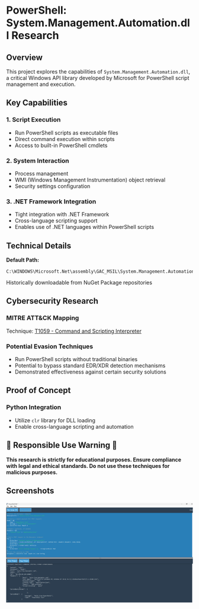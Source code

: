 # PowerShell: System.Management.Automation.dll Research

## Overview
This project explores the capabilities of `System.Management.Automation.dll`, a critical Windows API library developed by Microsoft for PowerShell script management and execution.

## Key Capabilities

### 1. Script Execution
- Run PowerShell scripts as executable files
- Direct command execution within scripts
- Access to built-in PowerShell cmdlets

### 2. System Interaction
- Process management
- WMI (Windows Management Instrumentation) object retrieval
- Security settings configuration

### 3. .NET Framework Integration
- Tight integration with .NET Framework
- Cross-language scripting support
- Enables use of .NET languages within PowerShell scripts

## Technical Details
**Default Path:**
```
C:\WINDOWS\Microsoft.Net\assembly\GAC_MSIL\System.Management.Automation\v4.0_3.0.0.0__31bf3856ad364e35\System.Management.Automation.dll
```
Historically downloadable from NuGet Package repositories

## Cybersecurity Research

### MITRE ATT&CK Mapping
Technique: [T1059 - Command and Scripting Interpreter](https://attack.mitre.org/techniques/T1059/)

### Potential Evasion Techniques
- Run PowerShell scripts without traditional binaries
- Potential to bypass standard EDR/XDR detection mechanisms
- Demonstrated effectiveness against certain security solutions

## Proof of Concept

### Python Integration
- Utilize `clr` library for DLL loading
- Enable cross-language scripting and automation

## 🚨 Responsible Use Warning 🚨
**This research is strictly for educational purposes. Ensure compliance with legal and ethical standards. Do not use these techniques for malicious purposes.**

## Screenshots
<div>
        <img src="https://github.com/idanless/Powershell_Hide/blob/main/PsGui.jpg?raw=true" alt=" Screenshot" style="max-width: 100%; height: auto; display: block; margin: 20px 0;" />
    </div>
